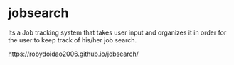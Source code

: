 # jobsearch 
Its a Job tracking system that takes user input 
and organizes it in order for the user to keep track
of his/her job search.


 https://robydoidao2006.github.io/jobsearch/
 
 
 
 
